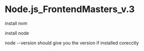# Node.js_FrontendMasters_v.3

install nvm

install node

node --version should give you the version if installed corecctly

